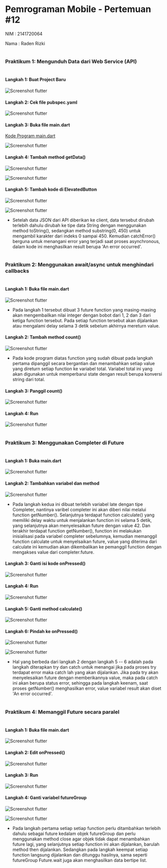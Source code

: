 # Pemrograman Mobile - Pertemuan #12

NIM : 2141720064

Nama : Raden Rizki

#

<h3>Praktikum 1: Mengunduh Data dari Web Service (API)</h3>

#

<h4>Langkah 1: Buat Project Baru</h4>

![Screenshot flutter](docs/praktikum_1_langkah_1.png)

<h4>Langkah 2: Cek file pubspec.yaml</h4>

![Screenshot flutter](docs/praktikum_1_langkah_2.png)

<h4>Langkah 3: Buka file main.dart</h4>

[Kode Program main.dart](/week_12/src/books/lib/main.dart)

![Screenshot flutter](docs/praktikum_1_langkah_3.gif)

<h4>Langkah 4: Tambah method getData()</h4>

![Screenshot flutter](docs/praktikum_1_langkah_4_code.png)

![Screenshot flutter](docs/praktikum_1_langkah_4.png)

<h4>Langkah 5: Tambah kode di ElevatedButton</h4>

![Screenshot flutter](docs/praktikum_1_langkah_5_code.png)

![Screenshot flutter](docs/praktikum_1_langkah_5.gif)

- Setelah data JSON dari API diberikan ke client, data tersebut dirubah terlebih dahulu dirubah ke tipe data String dengan menggunakan method toString(), sedangkan method substring(0, 450) untuk mengambil karakter dari indeks 0 sampai 450. Kemudian catchError() berguna untuk menangani error yang terjadi saat proses asynchronous, dalam kode ini menghasilkan result berupa 'An error occurred'.

#

<h3>Praktikum 2: Menggunakan await/async untuk menghindari callbacks</h3>

#

<h4>Langkah 1: Buka file main.dart</h4>

![Screenshot flutter](docs/praktikum_2_langkah_1.png)

- Pada langkah 1 tersebut dibuat 3 future function yang masing-masing akan mengembailkan nilai integer dengan bobot dari 1, 2 dan 3 dari ketiga function tersebut. Pada setiap function tersebut akan dijalankan atau mengalami delay selama 3 detik sebelum akhirnya mereturn value.

<h4>Langkah 2: Tambah method count()</h4>

![Screenshot flutter](docs/praktikum_2_langkah_2.png)

- Pada kode program diatas function yang sudah dibuat pada langkah pertama dipanggil secara bergantian dan menambahkan setiap value yang direturn setiap function ke variabel total. Variabel total ini yang akan digunakan untuk memperbarui state dengan result berupa konversi string dari total.

<h4>Langkah 3: Panggil count()</h4>

![Screenshot flutter](docs/praktikum_2_langkah_3.png)

<h4>Langkah 4: Run</h4>

![Screenshot flutter](docs/praktikum_2_langkah_4.gif)

#

<h3>Praktikum 3: Menggunakan Completer di Future</h3>

#

<h4>Langkah 1: Buka main.dart</h4>

![Screenshot flutter](docs/praktikum_3_langkah_1.png)

<h4>Langkah 2: Tambahkan variabel dan method</h4>

![Screenshot flutter](docs/praktikum_3_langkah_2.png)

- Pada langkah kedua ini dibuat terlebih variabel late dengan tipe Completer, nantinya varibel completer ini akan diberi nilai melalui function getNumber(). Selanjutnya terdapat function calculate() yang memiliki delay waktu untuk menjalankan function ini selama 5 detik, yang selanjutnya akan menyelesaikan future dengan value 42. Dan terakhir terdapat function getNumber(), function ini melakukan inisialisasi pada variabel completer sebelumnya, kemudian memanggil function calculate untuk menyelsaikan future, value yang diterima dari calculate ini kemudian akan dikembalikan ke pemanggil function dengan mengakses value dari completer.future.

<h4>Langkah 3: Ganti isi kode onPressed()</h4>

![Screenshot flutter](docs/praktikum_3_langkah_3.png)

<h4>Langkah 4: Run</h4>

![Screenshot flutter](docs/praktikum_3_langkah_4.gif)

<h4>Langkah 5: Ganti method calculate()</h4>

![Screenshot flutter](docs/praktikum_3_langkah_5.png)

<h4>Langkah 6: Pindah ke onPressed()</h4>

![Screenshot flutter](docs/praktikum_3_langkah_6.png)

![Screenshot flutter](docs/praktikum_3_langkah_6.gif)

- Hal yang berbeda dari langkah 2 dengan langkah 5 -- 6 adalah pada langkah diterapkan try dan catch untuk menangai jika pada proses try terdapat error maka catch lah yang akan dijalankan. Jika pada try akan menyelesaikan future dengan memberikannya value, maka pada catch ini akan berupa status error, sehingga pada langkah keenam, saat proses getNumber() menghasilkan error, value variabel result akan diset 'An error occurred'.

#

<h3>Praktikum 4: Memanggil Future secara paralel</h3>

#

<h4>Langkah 1: Buka file main.dart</h4>

![Screenshot flutter](docs/praktikum_4_langkah_1.png)

<h4>Langkah 2: Edit onPressed()</h4>

![Screenshot flutter](docs/praktikum_4_langkah_2.png)

<h4>Langkah 3: Run</h4>

![Screenshot flutter](docs/praktikum_4_langkah_3.gif)

<h4>Langkah 4: Ganti variabel futureGroup</h4>

![Screenshot flutter](docs/praktikum_4_langkah_4.png)

![Screenshot flutter](docs/praktikum_4_langkah_4.gif)

- Pada langkah pertama setiap setiap function perlu ditambahkan terlebih dahulu sebagai future kedalam objek futureGroup dan perlu menggunakan method close agar objek tidak dapat menambahkan future lagi, yang selanjutnya setiap function ini akan dijalankan, barulah method then dijalankan. Sedangkan pada langkah keempat setiap function langsung dijalankan dan ditunggu hasilnya, sama seperti futureGroup Future.wait juga akan menghasilkan data bertipe list.